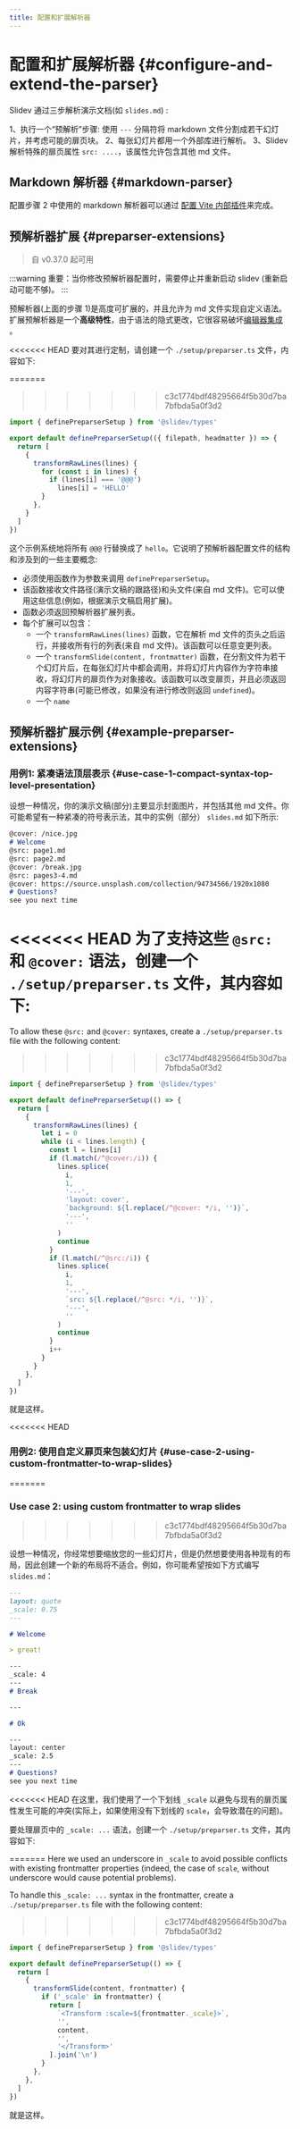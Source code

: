 ```yaml
---
title: 配置和扩展解析器
---
```


# 配置和扩展解析器 {#configure-and-extend-the-parser}

Slidev 通过三步解析演示文档(如 `slides.md`) :

1、执行一个“预解析”步骤: 使用 `---` 分隔符将 markdown 文件分割成若干幻灯片，并考虑可能的扉页块。
2、每张幻灯片都用一个外部库进行解析。
3、Slidev 解析特殊的扉页属性 `src: ....`，该属性允许包含其他 md 文件。

## Markdown 解析器 {#markdown-parser}

配置步骤 2 中使用的 markdown 解析器可以通过 [配置 Vite 内部插件](/custom/config-vite#configure-internal-plugins)来完成。

## 预解析器扩展 {#preparser-extensions}

> 自 v0.37.0 起可用

:::warning
重要：当你修改预解析器配置时，需要停止并重新启动 slidev (重新启动可能不够)。
:::

预解析器(上面的步骤 1)是高度可扩展的，并且允许为 md 文件实现自定义语法。扩展预解析器是一个**高级特性**，由于语法的隐式更改，它很容易破坏[编辑器集成](/guide/editors) 。

<<<<<<< HEAD
要对其进行定制，请创建一个 `./setup/preparser.ts` 文件，内容如下:

=======
>>>>>>> c3c1774bdf48295664f5b30d7ba7bfbda5a0f3d2
```ts
import { definePreparserSetup } from '@slidev/types'

export default definePreparserSetup(({ filepath, headmatter }) => {
  return [
    {
      transformRawLines(lines) {
        for (const i in lines) {
          if (lines[i] === '@@@')
            lines[i] = 'HELLO'
        }
      },
    }
  ]
})
```

这个示例系统地将所有 `@@@` 行替换成了 `hello`。它说明了预解析器配置文件的结构和涉及到的一些主要概念:
- 必须使用函数作为参数来调用 `definePreparserSetup`。
- 该函数接收文件路径(演示文稿的跟路径)和头文件(来自 md 文件)。它可以使用这些信息(例如，根据演示文稿启用扩展)。
- 函数必须返回预解析器扩展列表。
- 每个扩展可以包含：
  - 一个 `transformRawLines(lines)` 函数，它在解析 md 文件的页头之后运行，并接收所有行的列表(来自 md 文件)。该函数可以任意变更列表。
  - 一个 `transformSlide(content, frontmatter)` 函数，在分割文件为若干个幻灯片后，在每张幻灯片中都会调用，并将幻灯片内容作为字符串接收，将幻灯片的扉页作为对象接收。该函数可以改变扉页，并且必须返回内容字符串(可能已修改，如果没有进行修改则返回 `undefined`)。
  - 一个 `name`

## 预解析器扩展示例 {#example-preparser-extensions}

### 用例1: 紧凑语法顶层表示 {#use-case-1-compact-syntax-top-level-presentation}

设想一种情况，你的演示文稿(部分)主要显示封面图片，并包括其他 md 文件。你可能希望有一种紧凑的符号表示法，其中的实例（部分） `slides.md` 如下所示:

```md
@cover: /nice.jpg
# Welcome
@src: page1.md
@src: page2.md
@cover: /break.jpg
@src: pages3-4.md
@cover: https://source.unsplash.com/collection/94734566/1920x1080
# Questions?
see you next time
```

<<<<<<< HEAD
为了支持这些 `@src:` 和 `@cover:` 语法，创建一个 `./setup/preparser.ts` 文件，其内容如下:
=======
To allow these `@src:` and `@cover:` syntaxes, create a `./setup/preparser.ts` file with the following content:
>>>>>>> c3c1774bdf48295664f5b30d7ba7bfbda5a0f3d2

```ts
import { definePreparserSetup } from '@slidev/types'

export default definePreparserSetup(() => {
  return [
    {
      transformRawLines(lines) {
        let i = 0
        while (i < lines.length) {
          const l = lines[i]
          if (l.match(/^@cover:/i)) {
            lines.splice(
              i,
              1,
              '---',
              'layout: cover',
              `background: ${l.replace(/^@cover: */i, '')}`,
              '---',
              ''
            )
            continue
          }
          if (l.match(/^@src:/i)) {
            lines.splice(
              i,
              1,
              '---',
              `src: ${l.replace(/^@src: */i, '')}`,
              '---',
              ''
            )
            continue
          }
          i++
        }
      }
    },
  ]
})
```

就是这样。

<<<<<<< HEAD

### 用例2: 使用自定义扉页来包装幻灯片 {#use-case-2-using-custom-frontmatter-to-wrap-slides}
=======
### Use case 2: using custom frontmatter to wrap slides
>>>>>>> c3c1774bdf48295664f5b30d7ba7bfbda5a0f3d2

设想一种情况，你经常想要缩放您的一些幻灯片，但是仍然想要使用各种现有的布局，因此创建一个新的布局将不适合。例如，你可能希望按如下方式编写 `slides.md`：

```md
---
layout: quote
_scale: 0.75
---

# Welcome

> great!

---
_scale: 4
---
# Break

---

# Ok

---
layout: center
_scale: 2.5
---
# Questions?
see you next time
```

<<<<<<< HEAD
在这里，我们使用了一个下划线 `_scale` 以避免与现有的扉页属性发生可能的冲突(实际上，如果使用没有下划线的 `scale`，会导致潜在的问题)。

要处理扉页中的 `_scale: ...` 语法，创建一个 `./setup/preparser.ts` 文件，其内容如下:

=======
Here we used an underscore in `_scale` to avoid possible conflicts with existing frontmatter properties (indeed, the case of `scale`, without underscore would cause potential problems).

To handle this `_scale: ...` syntax in the frontmatter, create a `./setup/preparser.ts` file with the following content:

>>>>>>> c3c1774bdf48295664f5b30d7ba7bfbda5a0f3d2
```ts
import { definePreparserSetup } from '@slidev/types'

export default definePreparserSetup(() => {
  return [
    {
      transformSlide(content, frontmatter) {
        if ('_scale' in frontmatter) {
          return [
            `<Transform :scale=${frontmatter._scale}>`,
            '',
            content,
            '',
            '</Transform>'
          ].join('\n')
        }
      },
    },
  ]
})
```

就是这样。
